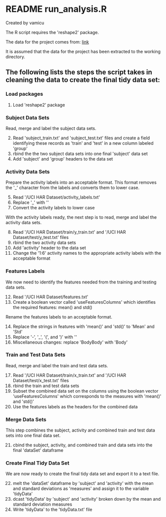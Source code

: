 # README run_analysis.R
Created by vamicu

The R script requires the 'reshape2' package.

The data for the project comes from:
[link](https://d396qusza40orc.cloudfront.net/getdata%2Fprojectfiles%2FUCI%20HAR%20Dataset.zip)

It is assumed that the data for the project has been extracted to the working directory.

## The following lists the steps the script takes in cleaning the data to create the final tidy data set:

### Load packages

1. Load 'reshape2' package

### Subject Data Sets

Read, merge and label the subject data sets.

2. Read 'subject_train.txt' and 'subject_test.txt' files and create a field identifying these records as 'train' and 'test' in a new column labeled 'group'
3. rbind the the two subject data sets into one final 'subject' data set
4. Add 'subject' and 'group' headers to the data set

### Activity Data Sets

Prepare the activity labels into an acceptable format. This format removes the '_' character from the labels and converts them to lower case.

5. Read '/UCI HAR Dataset/activity_labels.txt'
6. Replace '_' with ''
7. Convert the activity labels to lower case

With the activity labels ready, the next step is to read, merge and label the activity data sets.

8. Read '/UCI HAR Dataset/train/y_train.txt' and '/UCI HAR Dataset/test/y_test.txt' files
9. rbind the two activity data sets
10. Add 'activity' header to the data set
11. Change the '1:6' activity names to the appropriate activity labels with the acceptable format

### Features Labels

We now need to identify the features needed from the training and testing data sets.

12. Read '/UCI HAR Dataset/features.txt'
13. Create a boolean vector called 'useFeaturesColumns' which identifies the required features: mean() and std()

Rename the features labels to an acceptable format.

14. Replace the strings in features with 'mean()' and 'std()' to 'Mean' and 'Std'
15. Replace '-', '_', '(', and ')' with ''
16. Miscellaneous changes: replace 'BodyBody' with 'Body'

### Train and Test Data Sets

Read, merge and label the train and test data sets.

17. Read '/UCI HAR Dataset/train/x_train.txt' and '/UCI HAR Dataset/test/x_test.txt' files
18. rbind the train and test data sets
19. Subset the combined data set on the columns using the boolean vector 'useFeaturesColumns' which corresponds to the measures with 'mean()' and 'std()'
20. Use the features labels as the headers for the combined data

### Merge Data Sets

This step combines the subject, activity and combined train and test data sets into one final data set.

21. cbind the subject, activity, and combined train and data sets into the final 'dataSet' dataframe

### Create Final Tidy Data Set

We are now ready to create the final tidy data set and export it to a text file.

22. melt the 'dataSet' dataframe by 'subject' and 'activity' with the mean and standard deviations as 'measures' and assign it to the variable 'tidyData'
23. dcast 'tidyData' by 'subject' and 'activity' broken down by the mean and standard deviation measures
24. Write 'tidyData' to the 'tidyData.txt' file